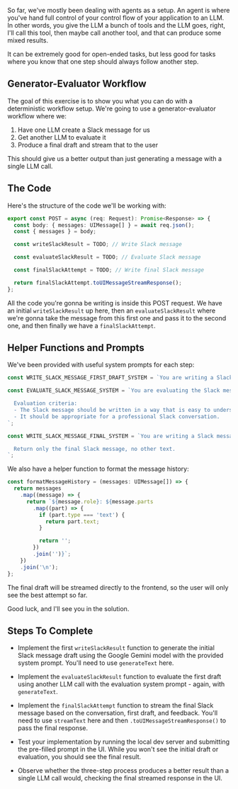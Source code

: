 So far, we've mostly been dealing with agents as a setup. An agent is where you've hand full control of your control flow of your application to an LLM. In other words, you give the LLM a bunch of tools and the LLM goes, right, I'll call this tool, then maybe call another tool, and that can produce some mixed results.

It can be extremely good for open-ended tasks, but less good for tasks where you know that one step should always follow another step.

## Generator-Evaluator Workflow

The goal of this exercise is to show you what you can do with a deterministic workflow setup. We're going to use a generator-evaluator workflow where we:

1. Have one LLM create a Slack message for us
2. Get another LLM to evaluate it
3. Produce a final draft and stream that to the user

This should give us a better output than just generating a message with a single LLM call.

## The Code

Here's the structure of the code we'll be working with:

```ts
export const POST = async (req: Request): Promise<Response> => {
  const body: { messages: UIMessage[] } = await req.json();
  const { messages } = body;

  const writeSlackResult = TODO; // Write Slack message

  const evaluateSlackResult = TODO; // Evaluate Slack message

  const finalSlackAttempt = TODO; // Write final Slack message

  return finalSlackAttempt.toUIMessageStreamResponse();
};
```

All the code you're gonna be writing is inside this POST request. We have an initial `writeSlackResult` up here, then an `evaluateSlackResult` where we're gonna take the message from this first one and pass it to the second one, and then finally we have a `finalSlackAttempt`.

## Helper Functions and Prompts

We've been provided with useful system prompts for each step:

```ts
const WRITE_SLACK_MESSAGE_FIRST_DRAFT_SYSTEM = `You are writing a Slack message for a user based on the conversation history. Only return the Slack message, no other text.`;

const EVALUATE_SLACK_MESSAGE_SYSTEM = `You are evaluating the Slack message produced by the user.

  Evaluation criteria:
  - The Slack message should be written in a way that is easy to understand.
  - It should be appropriate for a professional Slack conversation.
`;

const WRITE_SLACK_MESSAGE_FINAL_SYSTEM = `You are writing a Slack message based on the conversation history, a first draft, and some feedback given about that draft.

  Return only the final Slack message, no other text.
`;
```

We also have a helper function to format the message history:

```ts
const formatMessageHistory = (messages: UIMessage[]) => {
  return messages
    .map((message) => {
      return `${message.role}: ${message.parts
        .map((part) => {
          if (part.type === 'text') {
            return part.text;
          }

          return '';
        })
        .join('')}`;
    })
    .join('\n');
};
```

The final draft will be streamed directly to the frontend, so the user will only see the best attempt so far.

Good luck, and I'll see you in the solution.

## Steps To Complete

- Implement the first `writeSlackResult` function to generate the initial Slack message draft using the Google Gemini model with the provided system prompt. You'll need to use `generateText` here.

- Implement the `evaluateSlackResult` function to evaluate the first draft using another LLM call with the evaluation system prompt - again, with `generateText`.

- Implement the `finalSlackAttempt` function to stream the final Slack message based on the conversation, first draft, and feedback. You'll need to use `streamText` here and then `.toUIMessageStreamResponse()` to pass the final response.

- Test your implementation by running the local dev server and submitting the pre-filled prompt in the UI. While you won't see the initial draft or evaluation, you should see the final result.

- Observe whether the three-step process produces a better result than a single LLM call would, checking the final streamed response in the UI.
